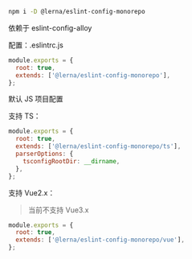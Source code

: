 ```bash
npm i -D @lerna/eslint-config-monorepo
```

依赖于 eslint-config-alloy

配置：.eslintrc.js
```js
module.exports = {
  root: true,
  extends: ['@lerna/eslint-config-monorepo'],
};
```
默认 JS 项目配置

支持 TS：
```js
module.exports = {
  root: true,
  extends: ['@lerna/eslint-config-monorepo/ts'],
  parserOptions: {
    tsconfigRootDir: __dirname,
  },
};
```

支持 Vue2.x：
> 当前不支持 Vue3.x
```js
module.exports = {
  root: true,
  extends: ['@lerna/eslint-config-monorepo/vue'],
};
```
